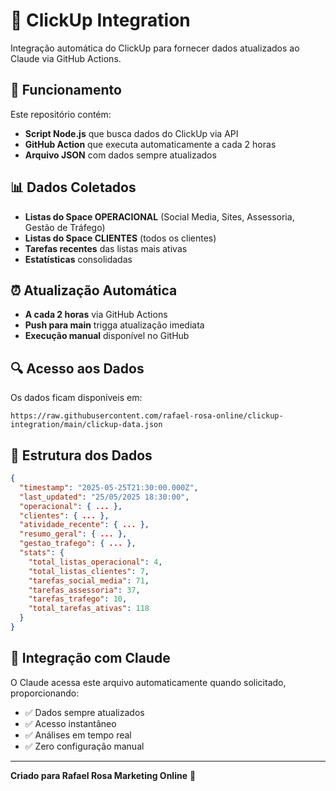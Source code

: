 # 🔗 ClickUp Integration

Integração automática do ClickUp para fornecer dados atualizados ao Claude via GitHub Actions.

## 🚀 Funcionamento

Este repositório contém:

- **Script Node.js** que busca dados do ClickUp via API
- **GitHub Action** que executa automaticamente a cada 2 horas
- **Arquivo JSON** com dados sempre atualizados

## 📊 Dados Coletados

- **Listas do Space OPERACIONAL** (Social Media, Sites, Assessoria, Gestão de Tráfego)
- **Listas do Space CLIENTES** (todos os clientes)
- **Tarefas recentes** das listas mais ativas
- **Estatísticas** consolidadas

## ⏰ Atualização Automática

- **A cada 2 horas** via GitHub Actions
- **Push para main** trigga atualização imediata
- **Execução manual** disponível no GitHub

## 🔍 Acesso aos Dados

Os dados ficam disponíveis em:
```
https://raw.githubusercontent.com/rafael-rosa-online/clickup-integration/main/clickup-data.json
```

## 📁 Estrutura dos Dados

```json
{
  "timestamp": "2025-05-25T21:30:00.000Z",
  "last_updated": "25/05/2025 18:30:00",
  "operacional": { ... },
  "clientes": { ... },
  "atividade_recente": { ... },
  "resumo_geral": { ... },
  "gestao_trafego": { ... },
  "stats": {
    "total_listas_operacional": 4,
    "total_listas_clientes": 7,
    "tarefas_social_media": 71,
    "tarefas_assessoria": 37,
    "tarefas_trafego": 10,
    "total_tarefas_ativas": 118
  }
}
```

## 🤖 Integração com Claude

O Claude acessa este arquivo automaticamente quando solicitado, proporcionando:

- ✅ Dados sempre atualizados
- ✅ Acesso instantâneo  
- ✅ Análises em tempo real
- ✅ Zero configuração manual

---

**Criado para Rafael Rosa Marketing Online** 🎯